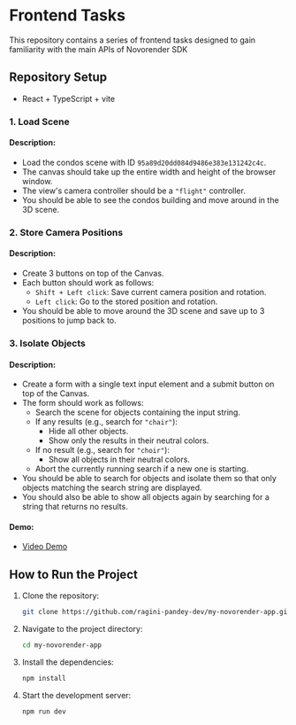 # Frontend Tasks
This repository contains a series of frontend tasks designed to gain familiarity with the main APIs of Novorender SDK

## Repository Setup
- React + TypeScript + vite

### 1. Load Scene

#### Description:
- Load the condos scene with ID `95a89d20dd084d9486e383e131242c4c`.
- The canvas should take up the entire width and height of the browser window.
- The view's camera controller should be a `"flight"` controller.
- You should be able to see the condos building and move around in the 3D scene.

### 2. Store Camera Positions

#### Description:
- Create 3 buttons on top of the Canvas.
- Each button should work as follows:
  - `Shift + Left click`: Save current camera position and rotation.
  - `Left click`: Go to the stored position and rotation.
- You should be able to move around the 3D scene and save up to 3 positions to jump back to.


### 3. Isolate Objects

#### Description:
- Create a form with a single text input element and a submit button on top of the Canvas.
- The form should work as follows:
  - Search the scene for objects containing the input string.
  - If any results (e.g., search for `"chair"`):
    - Hide all other objects.
    - Show only the results in their neutral colors.
  - If no result (e.g., search for `"choir"`):
    - Show all objects in their neutral colors.
  - Abort the currently running search if a new one is starting.
- You should be able to search for objects and isolate them so that only objects matching the search string are displayed.
- You should also be able to show all objects again by searching for a string that returns no results.


#### Demo:
- [Video Demo](https://drive.google.com/file/d/1sVCUCx7IiTUW_HXf-EXlHOQFlKkwttry/view?usp=sharing)

## How to Run the Project

1. Clone the repository:
   ```sh
   git clone https://github.com/ragini-pandey-dev/my-novorender-app.git
   
2. Navigate to the project directory:
   ```sh
   cd my-novorender-app

3. Install the dependencies:
   ```sh
   npm install
   
4. Start the development server:
   ```sh
   npm run dev